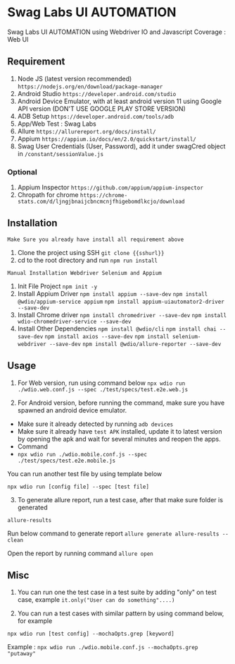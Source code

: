 # Swag Labs UI AUTOMATION

Swag Labs UI AUTOMATION using Webdriver IO and Javascript
Coverage : Web UI

## Requirement
1. Node JS (latest version recommended)
```https://nodejs.org/en/download/package-manager```
2. Android Studio
```https://developer.android.com/studio```
3. Android Device Emulator, with at least android version 11 using Google API version (DON'T USE GOOGLE PLAY STORE VERSION)
4. ADB Setup
```https://developer.android.com/tools/adb```
5. App/Web Test : Swag Labs
6. Allure
```https://allurereport.org/docs/install/```
7. Appium
```https://appium.io/docs/en/2.0/quickstart/install/```
8. Swag User Credentials (User, Password), add it under swagCred object in
```/constant/sessionValue.js```

### Optional
1. Appium Inspector
```https://github.com/appium/appium-inspector```
2. Chropath for chrome
```https://chrome-stats.com/d/ljngjbnaijcbncmcnjfhigebomdlkcjo/download```

## Installation

``Make Sure you already have install all requirement above``

1. Clone the project using SSH
```git clone {{sshurl}}```
2. cd to the root directory and run 
```npm run install```

``Manual Installation Webdriver Selenium and Appium``
1. Init File Project
```npm init -y```
2.  Install Appium Driver
```npm install appium --save-dev```
```npm install @wdio/appium-service appium```
```npm install appium-uiautomator2-driver --save-dev```
4.  Install Chrome driver
```npm install chromedriver --save-dev```
```npm install wdio-chromedriver-service --save-dev```
6.  Install Other Dependencies
```npm install @wdio/cli```
```npm install chai --save-dev```
```npm install axios --save-dev```
```npm install selenium-webdriver --save-dev```
```npm install @wdio/allure-reporter --save-dev```

## Usage

1. For Web version, run using command below
```npx wdio run ./wdio.web.conf.js --spec ./test/specs/test.e2e.web.js```


2. For Android version, before running the command, make sure you have spawned an android device emulator.
- Make sure it already detected by running
```adb devices```
- Make sure it already have ```test APK``` installed, update it to latest version by opening the apk and wait for several minutes and reopen the apps.
- Command 
- ```npx wdio run ./wdio.mobile.conf.js --spec ./test/specs/test.e2e.mobile.js```

You can run another test file by using template below
```Template Syntax
npx wdio run [config file] --spec [test file]
```

3. To generate allure report, run a test case, after that make sure folder is generated
```
allure-results
```
Run below command to generate report
```allure generate allure-results --clean```

Open the report by running command
```allure open```


## Misc

1. You can run one the test case in a test suite by adding "only" on test case, example
```it.only("User can do something"....)```

2. You can run a test cases with similar pattern by using command below, for example
```Template Syntax
npx wdio run [test config] --mochaOpts.grep [keyword]
```
Example :
```npx wdio run ./wdio.mobile.conf.js --mochaOpts.grep "putaway" ```
